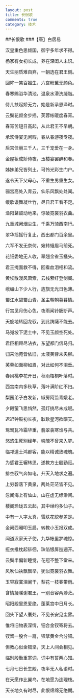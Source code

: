 ```yaml
---
layout: post
title: 长恨歌
comments: true
category: 技术
---
```

##长恨歌
###【唐】白居易

汉皇重色思倾国，御宇多年求不得。

杨家有女初长成，养在深闺人未识。

天生丽质难自弃，一朝选在君王侧。

回眸一笑百媚生，六宫粉黛无颜色。

春寒赐浴华清池，温泉水滑洗凝脂。

侍儿扶起娇无力，始是新承恩泽时。

云鬓花颜金步摇，芙蓉帐暖度春宵。

春宵苦短日高起，从此君王不早朝。

承欢侍宴无闲暇，春从春游夜专夜。

后宫佳丽三千人，三千宠爱在一身。

金屋妆成娇侍夜，玉楼宴罢醉和春。

姊妹弟兄皆列土，可怜光彩生门户。

遂令天下父母心，不重生男重生女。

骊宫高处入青云，仙乐风飘处处闻。

缓歌谩舞凝丝竹，尽日君王看不足。

渔阳鼙鼓动地来，惊破霓裳羽衣曲。

九重城阙烟尘生，千乘万骑西南行。

翠华摇摇行复止，西出都门百余里。

六军不发无奈何，宛转蛾眉马前死。

花钿委地无人收，翠翘金雀玉搔头。

君王掩面救不得，回看血泪相和流。

黄埃散漫风萧索，云栈萦纡登剑阁。

峨嵋山下少人行，旌旗无光日色薄。

蜀江水碧蜀山青，圣主朝朝暮暮情。

行宫见月伤心色，夜雨闻铃肠断声。

天旋地转回龙驭，到此踌躇不能去。

马嵬坡下泥土中，不见玉颜空死处。

君臣相顾尽沾衣，东望都门信马归。

归来池苑皆依旧，太液芙蓉未央柳。

芙蓉如面柳如眉，对此如何不泪垂。

春风桃李花开日，秋雨梧桐叶落时。

西宫南内多秋草，落叶满阶红不扫。

梨园弟子白发新，椒房阿监青娥老。

夕殿萤飞思悄然，孤灯挑尽未成眠。

迟迟钟鼓初长夜，耿耿星河欲曙天。

鸳鸯瓦冷霜华重，翡翠衾寒谁与共。

悠悠生死别经年，魂魄不曾来入梦。

临邛道士鸿都客，能以精诚致魂魄。

为感君王辗转思，遂教方士殷勤觅。

排空驭气奔如电，升天入地求之遍。

上穷碧落下黄泉，两处茫茫皆不见。

忽闻海上有仙山，山在虚无缥渺间。

楼阁玲珑五云起，其中绰约多仙子。

中有一人字太真，雪肤花貌参差是。

金阙西厢叩玉扃，转教小玉报双成。

闻道汉家天子使，九华帐里梦魂惊。

揽衣推枕起徘徊，珠箔银屏迤逦开。

云鬓半偏新睡觉，花冠不整下堂来。

风吹仙袂飘飘举，犹似霓裳羽衣舞。

玉容寂寞泪阑干，梨花一枝春带雨。

含情凝睇谢君王，一别音容两渺茫。

昭阳殿里恩爱绝，蓬莱宫中日月长。

回头下望人寰处，不见长安见尘雾。

惟将旧物表深情，钿合金钗寄将去。

钗留一股合一扇，钗擘黄金合分钿。

但教心似金钿坚，天上人间会相见。

临别殷勤重寄词，词中有誓两心知。

七月七日长生殿，夜半无人私语时。

在天愿作比翼鸟，在地愿为连理枝。

天长地久有时尽，此恨绵绵无绝期。
